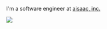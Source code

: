 I'm a software engineer at [aisaac, inc.](https://github.com/aisaac-lab)

![](https://github-profile-summary-cards.vercel.app/api/cards/profile-details?username=shigeek&theme=monokai)
